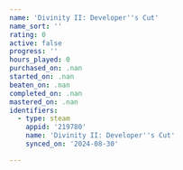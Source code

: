 ```yaml
---
name: 'Divinity II: Developer''s Cut'
name_sort: ''
rating: 0
active: false
progress: ''
hours_played: 0
purchased_on: .nan
started_on: .nan
beaten_on: .nan
completed_on: .nan
mastered_on: .nan
identifiers:
  - type: steam
    appid: '219780'
    name: 'Divinity II: Developer''s Cut'
    synced_on: '2024-08-30'

---
```

